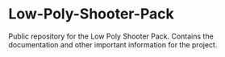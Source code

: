 # Low-Poly-Shooter-Pack
Public repository for the Low Poly Shooter Pack. Contains the documentation and other important information for the project. 
